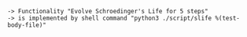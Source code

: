     -> Functionality "Evolve Schroedinger's Life for 5 steps"
    -> is implemented by shell command "python3 ./script/slife %(test-body-file)"
